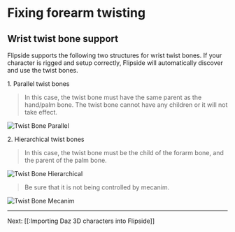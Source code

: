 # Fixing forearm twisting

## Wrist twist bone support

Flipside supports the following two structures for wrist twist bones. If your character is rigged and setup correctly, Flipside will automatically discover and use the twist bones.

1\. Parallel twist bones

> In this case, the twist bone must have the same parent as the hand/palm bone. The twist bone cannot have any children or it will not take effect.

![Twist Bone Parallel](/files/docs/screenshots/ParallelTwistBone.png)

2\. Hierarchical twist bones

> In this case, the twist bone must be the child of the forarm bone, and the parent of the palm bone.

![Twist Bone Hierarchical](/files/docs/screenshots/HierarchicalTwistBone.png)

> Be sure that it is not being controlled by mecanim.

![Twist Bone Mecanim](/files/docs/screenshots/HierarchicalBoneMapping.png)

---

Next: [[:Importing Daz 3D characters into Flipside]]
